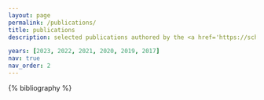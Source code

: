 ```yaml
---
layout: page
permalink: /publications/
title: publications
description: selected publications authored by the <a href='https://scholar.google.co.uk/citations?user=Yh62uqYAAAAJ'>founder</a> of Mesh-Oriented Solutions.

years: [2023, 2022, 2021, 2020, 2019, 2017]
nav: true
nav_order: 2
---
```


<!-- _pages/publications.md -->
<div class="publications">

{% bibliography %}

</div>
